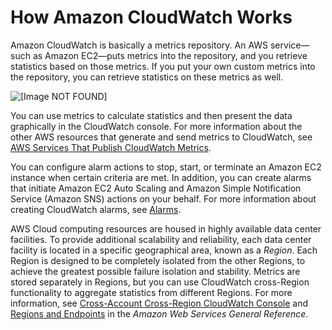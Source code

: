 # How Amazon CloudWatch Works<a name="cloudwatch_architecture"></a>

Amazon CloudWatch is basically a metrics repository\. An AWS service—such as Amazon EC2—puts metrics into the repository, and you retrieve statistics based on those metrics\. If you put your own custom metrics into the repository, you can retrieve statistics on these metrics as well\.

![\[Image NOT FOUND\]](http://docs.aws.amazon.com/AmazonCloudWatch/latest/monitoring/images/CW-Overview.png)

You can use metrics to calculate statistics and then present the data graphically in the CloudWatch console\. For more information about the other AWS resources that generate and send metrics to CloudWatch, see [AWS Services That Publish CloudWatch Metrics](aws-services-cloudwatch-metrics.md)\.

You can configure alarm actions to stop, start, or terminate an Amazon EC2 instance when certain criteria are met\. In addition, you can create alarms that initiate Amazon EC2 Auto Scaling and Amazon Simple Notification Service \(Amazon SNS\) actions on your behalf\. For more information about creating CloudWatch alarms, see [Alarms](cloudwatch_concepts.md#CloudWatchAlarms)\.

AWS Cloud computing resources are housed in highly available data center facilities\. To provide additional scalability and reliability, each data center facility is located in a specific geographical area, known as a *Region*\. Each Region is designed to be completely isolated from the other Regions, to achieve the greatest possible failure isolation and stability\. Metrics are stored separately in Regions, but you can use CloudWatch cross\-Region functionality to aggregate statistics from different Regions\. For more information, see [Cross\-Account Cross\-Region CloudWatch Console](Cross-Account-Cross-Region.md) and [Regions and Endpoints](https://docs.aws.amazon.com/general/latest/gr/rande.html#cw_region) in the *Amazon Web Services General Reference*\.